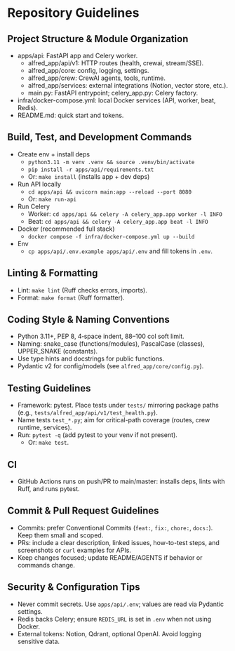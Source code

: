 # Repository Guidelines

## Project Structure & Module Organization
- apps/api: FastAPI app and Celery worker.
  - alfred_app/api/v1: HTTP routes (health, crewai, stream/SSE).
  - alfred_app/core: config, logging, settings.
  - alfred_app/crew: CrewAI agents, tools, runtime.
  - alfred_app/services: external integrations (Notion, vector store, etc.).
  - main.py: FastAPI entrypoint; celery_app.py: Celery factory.
- infra/docker-compose.yml: local Docker services (API, worker, beat, Redis).
- README.md: quick start and tokens.

## Build, Test, and Development Commands
- Create env + install deps
  - `python3.11 -m venv .venv && source .venv/bin/activate`
  - `pip install -r apps/api/requirements.txt`
  - Or: `make install` (installs app + dev deps)
- Run API locally
  - `cd apps/api && uvicorn main:app --reload --port 8080`
  - Or: `make run-api`
- Run Celery
  - Worker: `cd apps/api && celery -A celery_app.app worker -l INFO`
  - Beat: `cd apps/api && celery -A celery_app.app beat -l INFO`
- Docker (recommended full stack)
  - `docker compose -f infra/docker-compose.yml up --build`
- Env
  - `cp apps/api/.env.example apps/api/.env` and fill tokens in `.env`.

## Linting & Formatting
- Lint: `make lint` (Ruff checks errors, imports).
- Format: `make format` (Ruff formatter).

## Coding Style & Naming Conventions
- Python 3.11+, PEP 8, 4‑space indent, 88–100 col soft limit.
- Naming: snake_case (functions/modules), PascalCase (classes), UPPER_SNAKE (constants).
- Use type hints and docstrings for public functions.
- Pydantic v2 for config/models (see `alfred_app/core/config.py`).

## Testing Guidelines
- Framework: pytest. Place tests under `tests/` mirroring package paths (e.g., `tests/alfred_app/api/v1/test_health.py`).
- Name tests `test_*.py`; aim for critical-path coverage (routes, crew runtime, services).
- Run: `pytest -q` (add pytest to your venv if not present).
  - Or: `make test`.

## CI
- GitHub Actions runs on push/PR to main/master: installs deps, lints with Ruff, and runs pytest.

## Commit & Pull Request Guidelines
- Commits: prefer Conventional Commits (`feat:`, `fix:`, `chore:`, `docs:`). Keep them small and scoped.
- PRs: include a clear description, linked issues, how-to-test steps, and screenshots or `curl` examples for APIs.
- Keep changes focused; update README/AGENTS if behavior or commands change.

## Security & Configuration Tips
- Never commit secrets. Use `apps/api/.env`; values are read via Pydantic settings.
- Redis backs Celery; ensure `REDIS_URL` is set in `.env` when not using Docker.
- External tokens: Notion, Qdrant, optional OpenAI. Avoid logging sensitive data.
